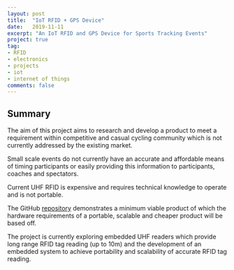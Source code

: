```yaml
---
layout: post
title:  "IoT RFID + GPS Device"
date:   2019-11-11
excerpt: "An IoT RFID and GPS Device for Sports Tracking Events"
project: true
tag:
- RFID 
- electronics 
- projects
- iot
- internet of things
comments: false 
---
```


## Summary
The aim of this project aims to research and develop a product to meet a requirement within competitive and casual cycling community which is not currently addressed by the existing market.

Small scale events do not currently have an accurate and affordable means of timing participants or easily providing this information to participants, coaches and spectators.

Current UHF RFID is expensive and requires technical knowledge to operate and is not portable.

The GitHub [repository](https://github.com/solanyn/speedway-tag-read) demonstrates a minimum viable product of which the hardware requirements of a portable, scalable and cheaper product will be based off.

The project is currently exploring embedded UHF readers which provide long range RFID tag reading (up to 10m) and the development of an embedded system to achieve portability and scalability of accurate RFID tag reading.
